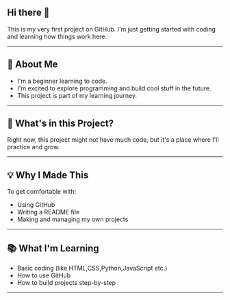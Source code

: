 ## Hi there 👋

This is my very first project on GitHub. I'm just getting started with coding and learning how things work here.

---

## 🌱 About Me

- I'm a beginner learning to code.
- I'm excited to explore programming and build cool stuff in the future.
- This project is part of my learning journey.

---

## 📁 What's in this Project?

Right now, this project might not have much code, but it's a place where I'll practice and grow.

---

## 💡 Why I Made This

To get comfortable with:

- Using GitHub
- Writing a README file
- Making and managing my own projects

---

## 📚 What I'm Learning

- Basic coding (like HTML,CSS,Python,JavaScript etc.)
- How to use GitHub
- How to build projects step-by-step

---
